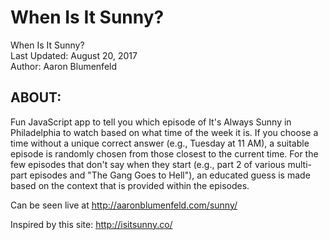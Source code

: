 # When Is It Sunny?

When Is It Sunny? <br>
Last Updated: August 20, 2017 <br>
Author: Aaron Blumenfeld

## ABOUT:

Fun JavaScript app to tell you which episode of It's Always Sunny in Philadelphia to watch based on what time of the week it is. If you choose a time without a unique correct answer (e.g., Tuesday at 11 AM), a suitable episode is randomly chosen from those closest to the current time. For the few episodes that don't say when they start (e.g., part 2 of various multi-part episodes and "The Gang Goes to Hell"), an educated guess is made based on the context that is provided within the episodes.

Can be seen live at http://aaronblumenfeld.com/sunny/

Inspired by this site: http://isitsunny.co/